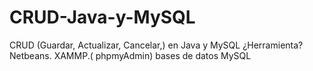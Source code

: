 # CRUD-Java-y-MySQL
CRUD (Guardar, Actualizar, Cancelar,) en Java y MySQL  ¿Herramienta? Netbeans. XAMMP.( phpmyAdmin) bases de datos MySQL

